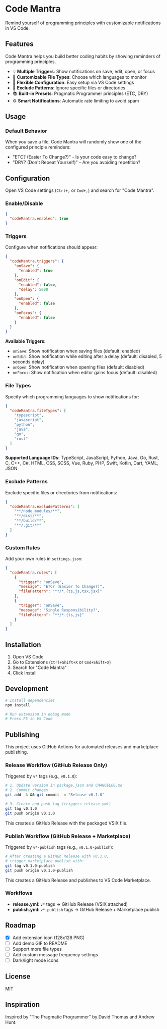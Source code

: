 # Code Mantra

Remind yourself of programming principles with customizable notifications in VS Code.

## Features

Code Mantra helps you build better coding habits by showing reminders of programming principles.

- 💡 **Multiple Triggers**: Show notifications on save, edit, open, or focus
- 🎯 **Customizable File Types**: Choose which languages to monitor
- 🔧 **Flexible Configuration**: Easy setup via VS Code settings
- 🚫 **Exclude Patterns**: Ignore specific files or directories
- 📚 **Built-in Presets**: Pragmatic Programmer principles (ETC, DRY)
- ⚙️ **Smart Notifications**: Automatic rate limiting to avoid spam

## Usage

### Default Behavior

When you save a file, Code Mantra will randomly show one of the configured principle reminders:

- "ETC? (Easier To Change?)" - Is your code easy to change?
- "DRY? (Don't Repeat Yourself)" - Are you avoiding repetition?

## Configuration

Open VS Code settings (`Ctrl+,` or `Cmd+,`) and search for "Code Mantra".

### Enable/Disable

```json
{
  "codeMantra.enabled": true
}
```

### Triggers

Configure when notifications should appear:

```json
{
  "codeMantra.triggers": {
    "onSave": {
      "enabled": true
    },
    "onEdit": {
      "enabled": false,
      "delay": 5000
    },
    "onOpen": {
      "enabled": false
    },
    "onFocus": {
      "enabled": false
    }
  }
}
```

**Available Triggers:**

- `onSave`: Show notification when saving files (default: enabled)
- `onEdit`: Show notification while editing after a delay (default: disabled, 5 seconds delay)
- `onOpen`: Show notification when opening files (default: disabled)
- `onFocus`: Show notification when editor gains focus (default: disabled)

### File Types

Specify which programming languages to show notifications for:

```json
{
  "codeMantra.fileTypes": [
    "typescript",
    "javascript",
    "python",
    "java",
    "go",
    "rust"
  ]
}
```

**Supported Language IDs:**
TypeScript, JavaScript, Python, Java, Go, Rust, C, C++, C#, HTML, CSS, SCSS, Vue, Ruby, PHP, Swift, Kotlin, Dart, YAML, JSON

### Exclude Patterns

Exclude specific files or directories from notifications:

```json
{
  "codeMantra.excludePatterns": [
    "**/node_modules/**",
    "**/dist/**",
    "**/build/**",
    "**/.git/**"
  ]
}
```

### Custom Rules

Add your own rules in `settings.json`:

```json
{
  "codeMantra.rules": [
    {
      "trigger": "onSave",
      "message": "ETC? (Easier To Change?)",
      "filePattern": "**/*.{ts,js,tsx,jsx}"
    },
    {
      "trigger": "onSave",
      "message": "Single Responsibility?",
      "filePattern": "**/*.{ts,js}"
    }
  ]
}
```

## Installation

1. Open VS Code
2. Go to Extensions (`Ctrl+Shift+X` or `Cmd+Shift+X`)
3. Search for "Code Mantra"
4. Click Install

## Development

```bash
# Install dependencies
npm install

# Run extension in debug mode
# Press F5 in VS Code
```

## Publishing

This project uses GitHub Actions for automated releases and marketplace publishing.

### Release Workflow (GitHub Release Only)

Triggered by `v*` tags (e.g., `v0.1.0`):

```bash
# 1. Update version in package.json and CHANGELOG.md
# 2. Commit changes
git add -A && git commit -m "Release v0.1.0"

# 3. Create and push tag (triggers release.yml)
git tag v0.1.0
git push origin v0.1.0
```

This creates a GitHub Release with the packaged VSIX file.

### Publish Workflow (GitHub Release + Marketplace)

Triggered by `v*-publish` tags (e.g., `v0.1.0-publish`):

```bash
# After creating a GitHub Release with v0.1.0,
# trigger marketplace publish with:
git tag v0.1.0-publish
git push origin v0.1.0-publish
```

This creates a GitHub Release and publishes to VS Code Marketplace.

### Workflows

- **release.yml**: `v*` tags → GitHub Release (VSIX attached)
- **publish.yml**: `v*-publish` tags → GitHub Release + Marketplace publish

## Roadmap

- [x] Add extension icon (128x128 PNG)
- [ ] Add demo GIF to README
- [ ] Support more file types
- [ ] Add custom message frequency settings
- [ ] Dark/light mode icons

## License

MIT

## Inspiration

Inspired by "The Pragmatic Programmer" by David Thomas and Andrew Hunt.
